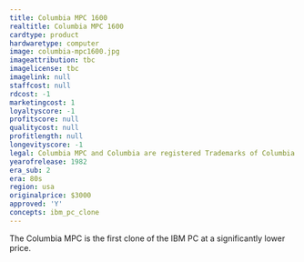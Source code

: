 ```yaml
---
title: Columbia MPC 1600
realtitle: Columbia MPC 1600
cardtype: product
hardwaretype: computer
image: columbia-mpc1600.jpg
imageattribution: tbc
imagelicense: tbc
imagelink: null
staffcost: null
rdcost: -1
marketingcost: 1
loyaltyscore: -1
profitscore: null
qualitycost: null
profitlength: null
longevityscore: -1
legal: Columbia MPC and Columbia are registered Trademarks of Columbia Data Products, Inc.
yearofrelease: 1982
era_sub: 2
era: 80s
region: usa
originalprice: $3000
approved: 'Y'
concepts: ibm_pc_clone
---
```


The Columbia MPC is the first clone of the IBM PC at a significantly lower price.

